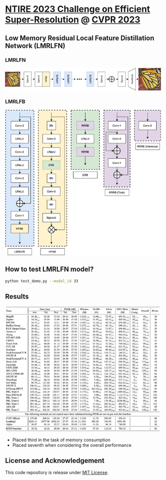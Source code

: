 # [NTIRE 2023 Challenge on Efficient Super-Resolution](https://cvlai.net/ntire/2023/) @ [CVPR 2023](https://cvpr2023.thecvf.com/)


## Low Memory Residual Local Feature Distillation Network (LMRLFN)

### LMRLFN

![Network](examples/LMRLFN.png)

### LMRLFB
![Blcoks](examples/LMRLFB.png)

## How to test LMRLFN model?
```bash
python test_demo.py --model_id 33
```   

## Results
![NTIRE CHALLENGE 2023 for Efficient Super Resolution](examples/ranking.png)
- Placed third in the task of memory consumption
- Placed seventh when considering the overall performance


## License and Acknowledgement
This code repository is release under [MIT License](LICENSE). 

